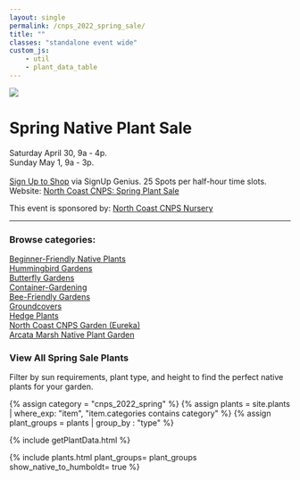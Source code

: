 ```yaml
---
layout: single
permalink: /cnps_2022_spring_sale/
title: ""
classes: "standalone event wide"
custom_js:
    - util
    - plant_data_table
---
```

<!--
<p>
This website is currently under construction! Report any issues for fixing and please check back for updates.
</p>
-->
<div class="main_icon_holder">
    <img class="title_icon" src="{{'/assets/images/lupinus_rivularis.jpg' | prepend:site.baseurl }}">
</div>

<h1>Spring Native Plant Sale</h1>

<p>
    Saturday April 30, 9a - 4p.
    <br/>
    Sunday May 1, 9a - 3p.
    <br/>
    <br/>
    <a href="https://www.signupgenius.com/go/904054da5a823a2f94-spring" target="_blank">Sign Up to Shop</a> via SignUp Genius. 25 Spots per half-hour time slots.
    <br/>
     Website: <a href="https://northcoastcnps.org/index.php/44-topmenucontent/288-plant-sale-event-page" target="_blank">North Coast CNPS: Spring Plant Sale</a> 
</p>
<p>
This event is sponsored by: <a href="{{'/nursery/northcoast-cnps' | prepend:site.baseurl }}">North Coast CNPS Nursery</a>
</p>

<div style="clear:both"></div>
<hr/>
<section>
    <h3>
    Browse categories: 
    </h3>
    <div class="list_categories">
        <div class="list_category">
            <a href="{{'/category/beginner' | prepend:site.baseurl }}">
           Beginner-Friendly Native Plants
            </a>
        </div>
        <div class="list_category">
            <a href="{{'/category/hummingbird' | prepend:site.baseurl }}">
            Hummingbird Gardens
            </a>
        </div>
        <div class="list_category">
            <a href="{{'/category/butterfly' | prepend:site.baseurl }}">
           Butterfly Gardens
            </a>
        </div>
        <div class="list_category">
            <a href="{{'/category/container' | prepend:site.baseurl }}">
            Container-Gardening
            </a>
        </div>
        <div class="list_category">
            <a href="{{'/category/bee' | prepend:site.baseurl }}">
                Bee-Friendly Gardens
            </a>
        </div>
        <div class="list_category">
            <a href="{{'/category/groundcover' | prepend:site.baseurl }}">
                Groundcovers 
            </a>
        </div>
        <div class="list_category">
            <a href="{{'/category/hedge' | prepend:site.baseurl }}">
            Hedge Plants
            </a>
        </div>
        <!--
        <li>    
            <a href="{{'/category/edible' | prepend:site.baseurl }}">
                Edibles
            </a>
        </li>-->
        <div class="list_category">
            <a href="{{'/garden/cnps-demo' | prepend:site.baseurl }}">
           North Coast CNPS Garden (Eureka)
            </a>
        </div>
            <!--    
           Trinidad Native Plant Garden
            -->
        <div class="list_category">
            <a href="{{'/garden/arcata-marsh' | prepend:site.baseurl }}">
            Arcata Marsh Native Plant Garden
            </a>
        </div>
    </div>
</section>
<div style="clear:both"></div>

<h3>View All Spring Sale Plants</h3>
<p>
Filter by sun requirements, plant type, and height to find the perfect native plants for your garden.
</p>
{% assign category = "cnps_2022_spring"  %}
{% assign plants = site.plants | where_exp: "item", 
                                 "item.categories contains category" %}
{% assign plant_groups = plants | group_by : "type" %} 

<!-- populate plant_data var -->
{% include getPlantData.html %}
	
{% include plants.html 
	plant_groups= plant_groups
    show_native_to_humboldt= true
%}
